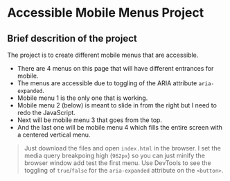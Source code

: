 # Accessible Mobile Menus Project

## Brief descrition of the project

The project is to create different mobile menus that are accessible.

- There are 4 menus on this page that will have different entrances for mobile.
- The menus are accessible due to toggling of the ARIA attribute <code>aria-expanded</code>.
- Mobile menu 1 is the only one that is working.
- Mobile menu 2 (below) is meant to slide in from the right but I need to redo the JavaScript.
- Next will be mobile menu 3 that goes from the top.
- And the last one will be mobile menu 4 which fills the entire screen with a centered vertical menu.

> Just download the files and open `index.html` in the browser. I set the media query breakpoing high (`962px`) so you can just minify the browser window add test the first menu. Use DevTools to see the toggling of `true`/`false` for the `aria-expanded` attribute on the `<button>`.
